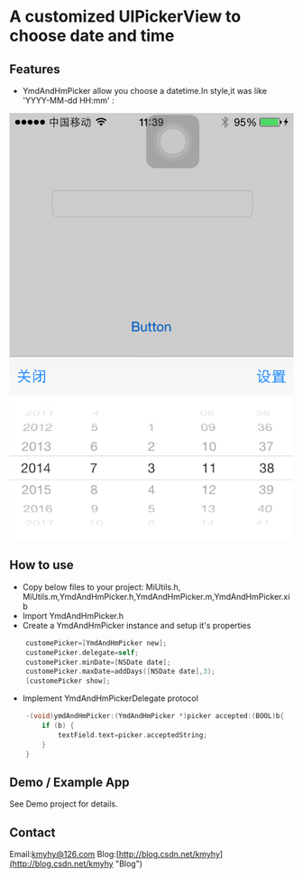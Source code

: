 A customized UIPickerView to choose date and time
=================================================

Features
--------
* YmdAndHmPicker allow you choose a datetime.In style,it was like 'YYYY-MM-dd HH:mm' :

![screenshot](https://github.com/kmyhy/YmdAndHmPicker/raw/master/Screenshot.png)

How to use
----------
* Copy below files to your project:
 MiUtils.h, MiUtils.m,YmdAndHmPicker.h,YmdAndHmPicker.m,YmdAndHmPicker.xib
* Import YmdAndHmPicker.h
* Create a YmdAndHmPicker instance and setup it's properties
```objective-c
	customePicker=[YmdAndHmPicker new];
	customePicker.delegate=self;
	customePicker.minDate=[NSDate date];
	customePicker.maxDate=addDays([NSDate date],3);
	[customePicker show];
```
* Implement YmdAndHmPickerDelegate protocol
```objective-c
	-(void)ymdAndHmPicker:(YmdAndHmPicker *)picker accepted:(BOOL)b{
    	if (b) {
        	textField.text=picker.acceptedString;
    	}
	}
```

Demo / Example App
------------------
See Demo project for details.

Contact
-------
Email:[kmyhy@126.com](mailto://kmyhy@126.com/ "Email")	Blog:[http://blog.csdn.net/kmyhy](http://blog.csdn.net/kmyhy "Blog") 
